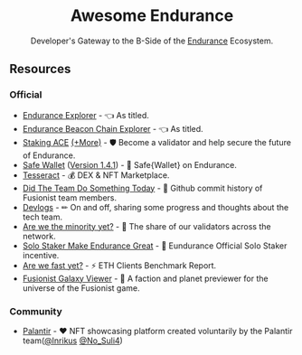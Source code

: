 <div align="center">
  <h1 align="center">Awesome Endurance</h1> 
  <p align="center">Developer's Gateway to the B-Side of the <a href="https://ace.fusionist.io/">Endurance</a> Ecosystem.</p>

</div>
 
## Resources

### Official

- [Endurance Explorer](https://explorer-endurance.fusionist.io/) - 👈 As titled.
- [Endurance Beacon Chain Explorer](https://beacon.fusionist.io/) - 👈 As titled.
- [Staking ACE](https://staking.fusionist.io/en/) [(+More)](https://openfusionist.github.io/staking-docs/) - 🛡️ Become a validator and help secure the future of Endurance.
- [Safe Wallet](https://safewallet.fusionist.io/) ([Version 1.4.1](https://safewallet141.fusionist.io)) - 👛 Safe{Wallet} on Endurance.
- [Tesseract](https://www.tesseract.world/) - 💰 DEX & NFT Marketplace.
- [Did The Team Do Something Today](https://didtheteamdosomething.today) - 🤔 Github commit history of Fusionist team members.
- [Devlogs](https://devlog.fusionist.io/) - ✏ On and off, sharing some progress and thoughts about the tech team.
- [Are we the minority yet?](https://arewetheminorityyet.com/) - 🍩 The share of our validators across the network.
- [Solo Staker Make Endurance Great](https://discord-solostaker.fusionist.io/) - 🐒 Eundurance Official Solo Staker incentive.
- [Are we fast yet?](https://arewefastyet.report/) - ⚡ ETH Clients Benchmark Report.
- [Fusionist Galaxy Viewer](https://galaxy.fusionist.io/) - 🌌 A faction and planet previewer for the universe of the Fusionist game.

### Community
- [Palantir](https://palantir.ws/) -  ❤️ NFT showcasing platform created voluntarily by the Palantir team([@Inrikus](https://x.com/MikeSco67162628) [@No_Suli4](https://t.me/No_Suli4))